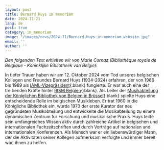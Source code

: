 ```yaml
---
layout: post
title: Bernard Huys in memoriam
date: 2024-11-21
lang: de
post: true
category: in_memoriam
image: "/images/news/2024-11/Bernard-Huys-in-memoriam_website.jpg"
email: ''
author: ''
---
```


_Den folgenden Text erhielten wir von Marie Cornaz (Bibliothèque royale de Belgique - Koninklijke Bibliotheek van België)_:

In tiefer Trauer haben wir am 12. Oktober 2024 vom Tod unseres belgischen Kollegen und Freundes Bernard Huys (1934-2024) erfahren, der von 1986 bis 1989 als [IAML-Vizepräsident](https://www.iaml.info){:blank} fungierte. Er war auch eine der treibenden Kräfte hinter [RISM Belgien](/working-groups/belgium/home.html){:blank}. Als Leiter der [Musikabteilung der Königlichen Bibliothek von Belgien in Brüssel](https://www.kbr.be/en/collections/music/){:blank} spielte Huys eine entscheidende Rolle im belgischen Musikleben. Er trat 1960 in die Königliche Bibliothek ein, wurde 1970 der erste Kurator der neu gegründeten Musikabteilung und entwickelte die Musikabteilung zu einem dynamischen Zentrum für Forschung und musikalische Praxis. Huys teilte sein umfangreiches Wissen aktiv durch zahlreiche Artikel in belgischen und internationalen Fachzeitschriften und durch Vorträge auf nationalen und internationalen Konferenzen. Als Mensch war er ein liebenswürdiger Mann, der die Aktivitäten seiner Kollegen aufmerksam verfolgte und immer bereit war, ihnen zu helfen.
